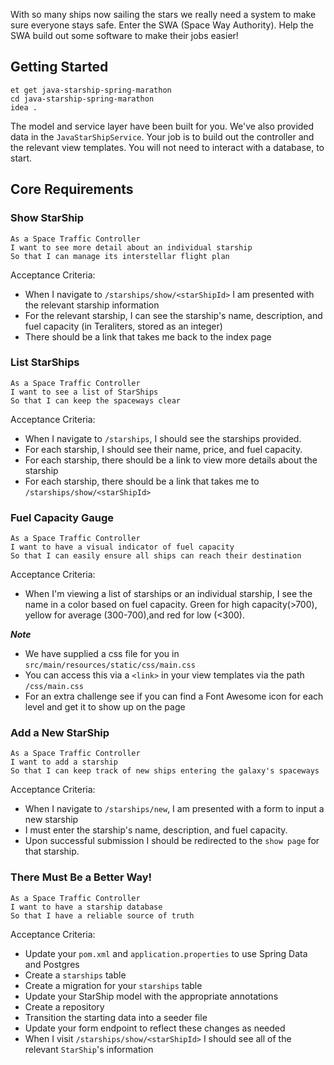 With so many ships now sailing the stars we really need a system to make sure everyone stays safe. Enter the SWA (Space Way Authority). Help the SWA build out some software to make their jobs easier!

## Getting Started

```no-highlight
et get java-starship-spring-marathon
cd java-starship-spring-marathon
idea .
```

The model and service layer have been built for you. We've also provided data in the `JavaStarShipService`. Your job is to build out the controller and the relevant view templates. You will not need to interact with a database, to start.

## Core Requirements

### Show StarShip

```no-highlight
As a Space Traffic Controller
I want to see more detail about an individual starship
So that I can manage its interstellar flight plan
```

Acceptance Criteria:

- When I navigate to `/starships/show/<starShipId>` I am presented with the relevant starship information
- For the relevant starship, I can see the starship's name, description, and fuel capacity (in Teraliters, stored as an integer)
- There should be a link that takes me back to the index page

### List StarShips

```no-highlight
As a Space Traffic Controller
I want to see a list of StarShips
So that I can keep the spaceways clear
```

Acceptance Criteria:

- When I navigate to `/starships`, I should see the starships provided.
- For each starship, I should see their name, price, and fuel capacity.
- For each starship, there should be a link to view more details about the starship
- For each starship, there should be a link that takes me to `/starships/show/<starShipId>`

### Fuel Capacity Gauge

```no-highlight
As a Space Traffic Controller
I want to have a visual indicator of fuel capacity
So that I can easily ensure all ships can reach their destination
```

Acceptance Criteria:

- When I'm viewing a list of starships or an individual starship, I see the name in a color based on fuel capacity. Green for high capacity(>700), yellow for average (300-700),and red for low (<300).

***Note***

- We have supplied a css file for you in `src/main/resources/static/css/main.css`
- You can access this via a `<link>` in your view templates via the path `/css/main.css`
- For an extra challenge see if you can find a Font Awesome icon for each level and get it to show up on the page

### Add a New StarShip

```no-highlight
As a Space Traffic Controller
I want to add a starship
So that I can keep track of new ships entering the galaxy's spaceways
```

Acceptance Criteria:

- When I navigate to `/starships/new`, I am presented with a form to input a new starship
- I must enter the starship's name, description, and fuel capacity.
- Upon successful submission I should be redirected to the `show page` for that starship.

### There Must Be a Better Way!

```no-highlight
As a Space Traffic Controller
I want to have a starship database
So that I have a reliable source of truth
```

Acceptance Criteria:

- Update your `pom.xml` and `application.properties` to use Spring Data and Postgres
- Create a `starships` table
- Create a migration for your `starships` table
- Update your StarShip model with the appropriate annotations
- Create a repository
- Transition the starting data into a seeder file
- Update your form endpoint to reflect these changes as needed
- When I visit `/starships/show/<starShipId>` I should see all of the relevant `StarShip`'s information
